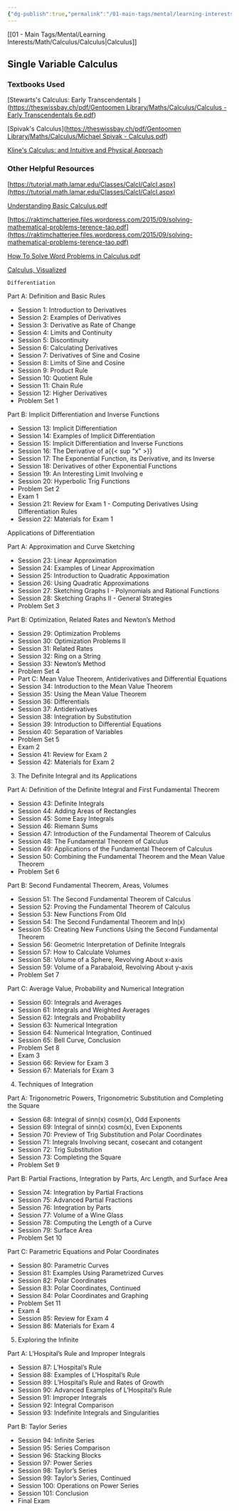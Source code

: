 ```yaml
---
{"dg-publish":true,"permalink":"/01-main-tags/mental/learning-interests/math/calculus/learning-calculus-or-the-mit-18-01-sc-project/","created":"2024-11-18T16:47:42.504+05:30","updated":"2024-10-11T00:33:07.000+05:30"}
---
```



[[01 - Main Tags/Mental/Learning Interests/Math/Calculus/Calculus\|Calculus]]

## Single Variable Calculus

### Textbooks Used

[Stewarts's Calculus: Early Transcendentals ]([https://theswissbay.ch/pdf/Gentoomen Library/Maths/Calculus/Calculus - Early Transcendentals 6e.pdf](https://theswissbay.ch/pdf/Gentoomen%20Library/Maths/Calculus/Calculus%20-%20Early%20Transcendentals%206e.pdf))

[Spivak's Calculus]([https://theswissbay.ch/pdf/Gentoomen Library/Maths/Calculus/Michael Spivak - Calculus.pdf](https://theswissbay.ch/pdf/Gentoomen%20Library/Maths/Calculus/Michael%20Spivak%20-%20Calculus.pdf))

[Kline's Calculus: and Intuitive and Physical Approach]([https://archive.org/details/calculusintuitiv0000klin_o9z9/page/n9/mode/2up](https://archive.org/details/calculusintuitiv0000klin_o9z9/page/n9/mode/2up))

### Other Helpful Resources

[https://tutorial.math.lamar.edu/Classes/CalcI/CalcI.aspx](https://tutorial.math.lamar.edu/Classes/CalcI/CalcI.aspx)

[Understanding Basic Calculus.pdf](https://s3-us-west-2.amazonaws.com/secure.notion-static.com/818c7836-2b15-414d-a490-6b148506a5cb/Understanding_Basic_Calculus.pdf)

[https://raktimchatterjee.files.wordpress.com/2015/09/solving-mathematical-problems-terence-tao.pdf](https://raktimchatterjee.files.wordpress.com/2015/09/solving-mathematical-problems-terence-tao.pdf)

[How To Solve Word Problems in Calculus.pdf](https://s3-us-west-2.amazonaws.com/secure.notion-static.com/f4efc51f-970e-4b26-b571-8ea3e2827d6d/How_To_Solve_Word_Problems_in_Calculus.pdf)

[Calculus, Visualized](https://www.youtube.com/watch?v=MO-AExWdl4Q)

    Differentiation

Part A: Definition and Basic Rules

- Session 1: Introduction to Derivatives
- Session 2: Examples of Derivatives
- Session 3: Derivative as Rate of Change
- Session 4: Limits and Continuity
- Session 5: Discontinuity
- Session 6: Calculating Derivatives
- Session 7: Derivatives of Sine and Cosine
- Session 8: Limits of Sine and Cosine
- Session 9: Product Rule
- Session 10: Quotient Rule
- Session 11: Chain Rule
- Session 12: Higher Derivatives
- Problem Set 1

Part B: Implicit Differentiation and Inverse Functions

- Session 13: Implicit Differentiation
- Session 14: Examples of Implicit Differentiation
- Session 15: Implicit Differentiation and Inverse Functions
- Session 16: The Derivative of a{{< sup “x” >}}
- Session 17: The Exponential Function, its Derivative, and its Inverse
- Session 18: Derivatives of other Exponential Functions
- Session 19: An Interesting Limit Involving e
- Session 20: Hyperbolic Trig Functions
- Problem Set 2
- Exam 1
- Session 21: Review for Exam 1 - Computing Derivatives Using Differentiation Rules
- Session 22: Materials for Exam 1

Applications of Differentiation

Part A: Approximation and Curve Sketching

- Session 23: Linear Approximation
- Session 24: Examples of Linear Approximation
- Session 25: Introduction to Quadratic Appoximation
- Session 26: Using Quadratic Approximations
- Session 27: Sketching Graphs I - Polynomials and Rational Functions
- Session 28: Sketching Graphs II - General Strategies
- Problem Set 3

Part B: Optimization, Related Rates and Newton’s Method

- Session 29: Optimization Problems
- Session 30: Optimization Problems II
- Session 31: Related Rates
- Session 32: Ring on a String
- Session 33: Newton’s Method
- Problem Set 4
- Part C: Mean Value Theorem, Antiderivatives and Differential Equations
- Session 34: Introduction to the Mean Value Theorem
- Session 35: Using the Mean Value Theorem
- Session 36: Differentials
- Session 37: Antiderivatives
- Session 38: Integration by Substitution
- Session 39: Introduction to Differential Equations
- Session 40: Separation of Variables
- Problem Set 5
- Exam 2
- Session 41: Review for Exam 2
- Session 42: Materials for Exam 2

3. The Definite Integral and its Applications

Part A: Definition of the Definite Integral and First Fundamental Theorem

- Session 43: Definite Integrals
- Session 44: Adding Areas of Rectangles
- Session 45: Some Easy Integrals
- Session 46: Riemann Sums
- Session 47: Introduction of the Fundamental Theorem of Calculus
- Session 48: The Fundamental Theorem of Calculus
- Session 49: Applications of the Fundamental Theorem of Calculus
- Session 50: Combining the Fundamental Theorem and the Mean Value Theorem
- Problem Set 6

Part B: Second Fundamental Theorem, Areas, Volumes

- Session 51: The Second Fundamental Theorem of Calculus
- Session 52: Proving the Fundamental Theorem of Calculus
- Session 53: New Functions From Old
- Session 54: The Second Fundamental Theorem and ln(x)
- Session 55: Creating New Functions Using the Second Fundamental Theorem
- Session 56: Geometric Interpretation of Definite Integrals
- Session 57: How to Calculate Volumes
- Session 58: Volume of a Sphere, Revolving About x-axis
- Session 59: Volume of a Parabaloid, Revolving About y-axis
- Problem Set 7

Part C: Average Value, Probability and Numerical Integration

- Session 60: Integrals and Averages
- Session 61: Integrals and Weighted Averages
- Session 62: Integrals and Probability
- Session 63: Numerical Integration
- Session 64: Numerical Integration, Continued
- Session 65: Bell Curve, Conclusion
- Problem Set 8
- Exam 3
- Session 66: Review for Exam 3
- Session 67: Materials for Exam 3

4. Techniques of Integration

Part A: Trigonometric Powers, Trigonometric Substitution and Completing the Square

- Session 68: Integral of sinn(x) cosm(x), Odd Exponents
- Session 69: Integral of sinn(x) cosm(x), Even Exponents
- Session 70: Preview of Trig Substitution and Polar Coordinates
- Session 71: Integrals Involving secant, cosecant and cotangent
- Session 72: Trig Substitution
- Session 73: Completing the Square
- Problem Set 9

Part B: Partial Fractions, Integration by Parts, Arc Length, and Surface Area

- Session 74: Integration by Partial Fractions
- Session 75: Advanced Partial Fractions
- Session 76: Integration by Parts
- Session 77: Volume of a Wine Glass
- Session 78: Computing the Length of a Curve
- Session 79: Surface Area
- Problem Set 10

Part C: Parametric Equations and Polar Coordinates

- Session 80: Parametric Curves
- Session 81: Examples Using Parametrized Curves
- Session 82: Polar Coordinates
- Session 83: Polar Coordinates, Continued
- Session 84: Polar Coordinates and Graphing
- Problem Set 11
- Exam 4
- Session 85: Review for Exam 4
- Session 86: Materials for Exam 4

5. Exploring the Infinite

Part A: L’Hospital’s Rule and Improper Integrals

- Session 87: L’Hospital’s Rule
- Session 88: Examples of L’Hospital’s Rule
- Session 89: L’Hospital’s Rule and Rates of Growth
- Session 90: Advanced Examples of L’Hospital’s Rule
- Session 91: Improper Integrals
- Session 92: Integral Comparison
- Session 93: Indefinite Integrals and Singularities

Part B: Taylor Series

- Session 94: Infinite Series
- Session 95: Series Comparison
- Session 96: Stacking Blocks
- Session 97: Power Series
- Session 98: Taylor’s Series
- Session 99: Taylor’s Series, Continued
- Session 100: Operations on Power Series
- Session 101: Conclusion
- Final Exam